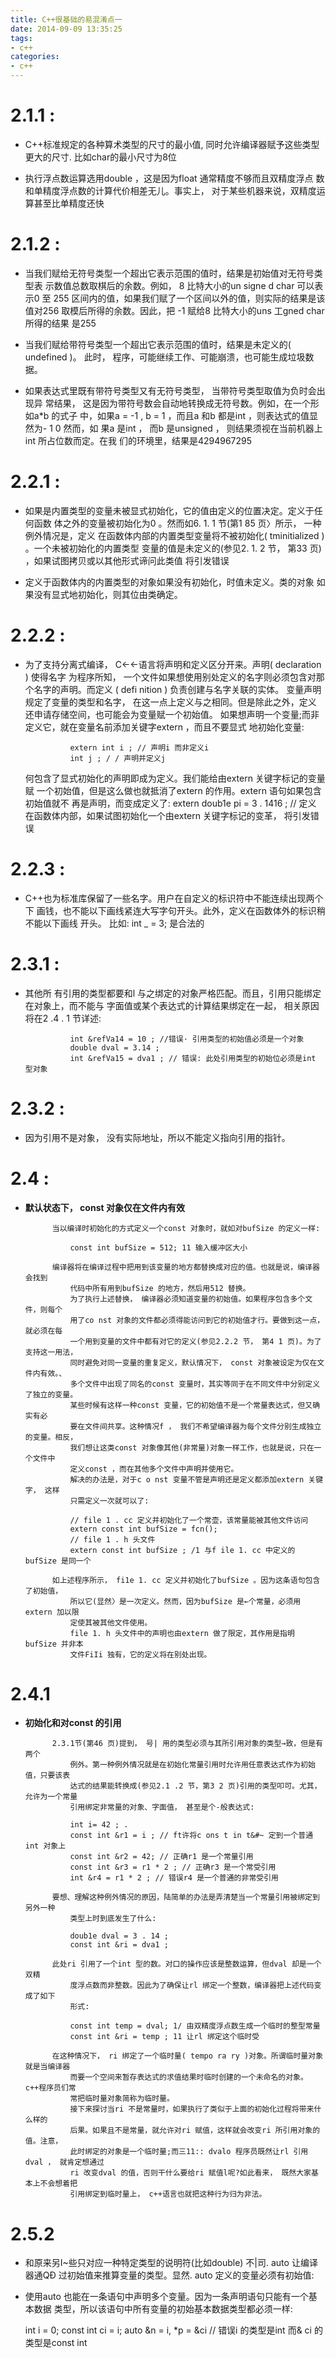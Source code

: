 ```yaml
---
title: C++很基础的易混淆点一
date: 2014-09-09 13:35:25
tags: 
- c++
categories:
- c++
---
```


# 2.1.1 : 

- C++标准规定的各种算术类型的尺寸的最小值, 同时允许编译器赋予这些类型更大的尺寸.
				比如char的最小尺寸为8位

- 执行浮点数运算选用double ，这是因为float 通常精度不够而且双精度浮点
				数和单精度浮点数的计算代价相差无儿。事实上， 对于某些机器来说，双精度运
				算甚至比单精度还快

# 2.1.2 : 

- 当我们赋给无符号类型一个超出它表示范围的值时，结果是初始值对无符号类型表
				示数值总数取棋后的余数。例如， 8 比特大小的un signe d char 可以表示0 至
				255 区间内的值，如果我们赋了一个区间以外的值，则实际的结果是该值对256
				取模后所得的余数。因此，把 -1 赋给8 比特大小的uns 工gned char 所得的结果
				是255 

- 当我们赋给带符号类型一个超出它表示范围的值时，结果是未定义的( undefined )。
				此时， 程序，可能继续工作、可能崩溃，也可能生成垃圾数据。

- 如果表达式里既有带符号类型又有无符号类型， 当带符号类型取值为负时会出现异
				常结果， 这是因为带符号数会自动地转换成无符号数。例如，在一个形如a*b 的式子
				中，如果a = -1 , b = 1 ，而且a 和b 都是int ，则表达式的值显然为- 1 0 然而，如
				果a 是int ， 而b 是unsigned ， 则结果须视在当前机器上int 所占位数而定。在我
				们的环境里，结果是4294967295

<!-- more -->

# 2.2.1 : 

- 如果是内置类型的变量未被显式初始化，它的值由定义的位置决定。定义于任何函数
				体之外的变量被初始化为0 。然而如6. 1. 1 节(第1 85 页〉所示， 一种例外情况是，定义
				在函数体内部的内置类型变量将不被初始化( tminitialized ) 。一个未被初始化的内置类型
				变量的值是未定义的(参见2. 1. 2 节， 第33 页) ，如果试图拷贝或以其他形式谛问此类值
				将引发错误

- 定义于函数体内的内置类型的对象如果没有初始化，时值未定义。类的对象
				如果没有显式地初始化，则其位由类确定。	

# 2.2.2 :

- 为了支持分离式编译， C←←语言将声明和定义区分开来。声明( declaration ) 使得名字
				为程序所知， 一个文件如果想使用别处定义的名字则必须包含对那个名字的声明。而定义
				( defi nition ) 负责创建与名字关联的实体。
				变量声明规定了变量的类型和名字， 在这一点上定义与之相同。但是除此之外，定义
				还申请存储空间，也可能会为变量赋一个初始值。
				如果想声明一个变量;而非定义它，就在变量名前添加关键字extern ，而且不要显式
				地初始化变量:

				extern int i ; // 声明i 而非定义i
				int j ; / / 声明并定义j

	 何包含了显式初始化的声明即成为定义。我们能给由extern 关键字标记的变量赋
				一个初始值，但是这么做也就抵消了extern 的作用。extern 语句如果包含初始值就不
				再是声明，而变成定义了:
				extern doub1e pi = 3 . 1416 ; // 定义
				在函数体内部，如果试图初始化一个由extern 关键字标记的变革， 将引发错误

# 2.2.3 :

- C++也为标准库保留了一些名字。用户在自定义的标识符中不能连续出现两个下
				画钱，也不能以下画线紧连大写字句开头。此外，定义在函数体外的标识稍不能以下画线
				开头。 比如: int _ = 3; 是合法的

# 2.3.1 :

- 其他所
				有引用的类型都要和l 与之绑定的对象严格匹配。而且，引用只能绑定在对象上，而不能与
				字面值或某个表达式的计算结果绑定在一起， 相关原因将在2 .4 . 1 节详述:

			  	int &refVa14 = 10 ; //错误· 引用类型的初始值必须是一个对象
			  	double dval = 3.14 ;
		      	int &refVa15 = dva1 ; // 错误: 此处引用类型的初始位必须是int 型对象

# 2.3.2 :

- 因为引用不是对象， 没有实际地址，所以不能定义指向引用的指针。

# 2.4 :

- **默认状态下， const 对象仅在文件内有效**

			当以编译时初始化的方式定义一个const 对象时，就如对bufSize 的定义一样:

				const int bufSize = 512; 11 输入缓冲区大小

			编译器将在编译过程中把用到该变量的地方都替换成对应的值。也就是说，编译器会找到
				代码中所有用到bufSize 的地方，然后用512 替换。
				为了执行上述替换， 编译器必须知道变量的初始值。如果程序包含多个文件，则每个
				用了co nst 对象的文件都必须得能访问到它的初始值才行。要做到这一点，就必须在每
				一个用到变量的文件中都有对它的定义(参见2.2.2 节， 第4 1 页)。为了支持这一用法，
				同时避免对同一变量的重复定义，默认情况下， const 对象被设定为仅在文件内有效。、
				多个文件中出现了同名的const 变量时，其实等同于在不同文件中分别定义了独立的变量。
				某些时候有这样一种const 变量，它的初始值不是一个常量表达式，但又确实有必
				要在文件间共享。这种情况f ， 我们不希望编译器为每个文件分别生成独立的变量。相反，
				我们想让这类const 对象像其他(非常量)对象一样工作，也就是说，只在一个文件中
				定义const ，而在其他多个文件中声明并使用它。
				解决的办法是，对于c o nst 变量不管是声明还是定义都添加extern 关键字， 这样
				只需定义一次就可以了:

				// file 1 . cc 定义并初始化了一个常壶，该常量能被其他文件访问
				extern const int bufSize = fcn();
				// file 1 . h 头文件
				extern const int bufSize ; /1 与f ile 1. cc 中定义的bufSize 是同一个

			如上述程序所示， fi1e 1. cc 定义并初始化了bufSize 。因为这条语句包含了初始值，
				所以它(显然〉是一次定义。然而，因为bufSize 是←个常量，必须用extern 加以限
				定使其被其他文件使用。
				file 1. h 头文件中的声明也由extern 做了限定，其作用是指明bufSize 并非本
				文件FiIi 独有，它的定义将在别处出现。

# 2.4.1

- **初始化和对const 的引用**

			2.3.1节(第46 页)提到， 号| 用的类型必须与其所引用对象的类型→致，但是有两个
				例外。第一种例外情况就是在初始化常量引用时允许用任意表达式作为初始值，只要该表
				达式的结果能转换成(参见2.1 .2 节，第3 2 页)引用的类型叩可。尤其，允许为一个常量
				引用绑定非常量的对象、字面值， 甚至是个-般表达式:

				int i= 42 ; .
				const int &r1 = i ; // ft许将c ons t in t&#~ 定到一个普通int 对象上
				const int &r2 = 42; // 正确r1 是一个常量引用
				const int &r3 = r1 * 2 ; // 正确r3 是一个常受引用
				int &r4 = r1 * 2 ; // 错误r4 是一个普通的非常受引用

			要想、理解这种例外情况的原因，陆简单的办法是弄清楚当一个常量引用被绑定到另外一种
				类型上时到底发生了什么:

				doub1e dval = 3 . 14 ;
				const int &ri = dva1 ;

			此处ri 引用了一个int 型的数。对口的操作应该是整数运算，但dval 却是一个双精
				度浮点数而非整数。因此为了确保让rl 绑定一个整数，编译器把上述代码变成了如下
				形式:

				const int temp = dval; 1/ 由双精度浮点数生成一个临时的整型常量
				const int &ri = temp ; 11 让rl 绑定这个临时受

			在这种情况下， ri 绑定了一个临时量( tempo ra ry )对象。所谓临时量对象就是当编译器
				而要一个空间来暂存表达式的求值结果时临时创建的一个未命名的对象。c++程序员们常
				常把临时量对象简称为临时量。
				接下来探讨当ri 不是常量时，如果执行了类似于上面的初始化过程将带来什么样的
				后果。如果且不是常量，就允许对ri 赋值，这样就会改变ri 所引用对象的值。注意，
				此时绑定的对象是一个临时量;而三11:: dvalo 程序员既然让rl 引用dval ， 就肯定想通过
				ri 改变dval 的值，否则干什么要给ri 赋值l呢?如此看来， 既然大家基本上不会想着把
				引用绑定到临时量上， c++语言也就把这种行为归为非法。

# 2.5.2

- 和原来另I~些只对应一种特定类型的说明符(比如double) 不|司. auto 让编译器通QÐ
				过初始值来推算变量的类型。显然. auto 定义的变量必须有初始值:

- 使用auto 也能在一条语句中声明多个变量。因为一条声明语句只能有一个基本数据
				类型，所以该语句中所有变量的初始基本数据类型都必须一样:

	 int i = 0; 
				const int ci = i;
				auto &n = i, *p = &ci	// 错误i 的类型是int 而& ci 的类型是const int